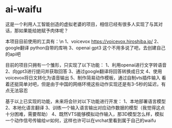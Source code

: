 # ai-waifu
这是一个利用人工智能创造的虚拟老婆的项目，相信已经有很多人实现了与其对话，那如果能给她赋予肉体呢？

本项目目前使用的工具有：\n
  1、voicevox    https://voicevox.hiroshiba.jp/
  2、google翻译  python自带的库呐
  3、openai gpt3 这个不用多说了吧，去创建自己的api吧


目前的项目只拥有一个雏形，只实现了以下功能：
  1、利用openai进行文字转语音
  2、向gpt3进行提问并获取回答
  3、通过google翻译将回答转换成日文
  4、使用voicevox将日文转化为语音输出
  5、制作简易动作模板，通过自制vts插件输入
看着还挺简单对吧，但是由于中国的网络环境这些动作实现还是有3-5秒的延迟，有点无法容忍


基于以上已实现的功能，未来将会针对以下功能进行开发：
  1、本地部署语言模型
  2、本地化语言翻译
  3、训练一个输入语言输出对应动作数据的模型（我觉得这点十分困难，需要帮助）
  4、既然VTS能够模拟动作输入，那3D模型怎么样，模拟一个动作信号传输给vr如何，这样也许可以在vrchat里看到属于自己的waifu
